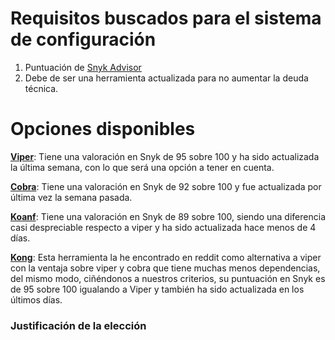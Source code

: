 # Requisitos buscados para el sistema de configuración
1. Puntuación de [Snyk Advisor](https://snyk.io/)
2. Debe de ser una herramienta actualizada para no aumentar la deuda técnica.

# Opciones disponibles

**[Viper](https://github.com/spf13/viper)**: Tiene una valoración en Snyk de 95 sobre 100 y ha sido actualizada la última semana, con lo que será una opción a tener en cuenta.

**[Cobra](https://github.com/spf13/cobra)**: Tiene una valoración en Snyk de 92 sobre 100 y fue actualizada por última vez la semana pasada.

**[Koanf](https://github.com/knadh/koanf)**: Tiene una valoración en Snyk de 89 sobre 100, siendo una diferencia casi despreciable respecto a viper y ha sido actualizada hace menos de 4 días.

**[Kong](https://github.com/alecthomas/kong)**: Esta herramienta la he encontrado en reddit como alternativa a viper con la ventaja sobre viper y cobra que tiene muchas menos dependencias, del mismo modo, ciñéndonos a nuestros criterios, su puntuación en Snyk es de 95 sobre 100 igualando a Viper y también ha sido actualizada en los últimos días. 

### Justificación de la elección


